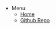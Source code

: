 <!-- _navbar.md -->
- Menu
  - [Home](https://foreti.me)
  - [Github Repo](https://github.com/fakeyanss/til)